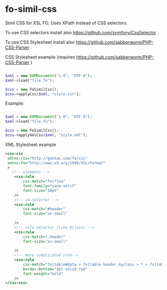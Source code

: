 fo-simil-css
============

Simil CSS for XSL FO. Uses XPath instead of CSS selectors.

To use CSS selectors install also https://github.com/symfony/CssSelector .

To use CSS Stylesheet install also https://github.com/sabberworm/PHP-CSS-Parser .





CSS Stylesheet example (requires https://github.com/sabberworm/PHP-CSS-Parser )

```php

$xml = new DOMDocument("1.0", "UTF-8");
$xml->load("file.fo");

$css = new FoSimilCss();
$css->applyCss($xml, "style.css");

```



Example:

```php

$xml = new DOMDocument("1.0", "UTF-8");
$xml->load("file.fo");

$css = new FoSimilCss();
$css->applyXmlCss($xml, "style.xml");

```



XML Stylesheet example

```xml
<css:css
 xmlns:css="http://goetas.com/fo/css"
 xmlns:fo="http://www.w3.org/1999/XSL/Format"
 >
   <!-- elements -->
    <css:rule 
        css-match="fo|flow"
        font-family="sans-serif"  
        font-size="10pt"      
    />
    <!-- id selector -->
    <css:rule 
        css-match="#header"
        font-size="xx-small"
        
    />
    <!-- role selector (like @class) -->
    <css:rule 
        css-match=".header"
        font-size="xx-small"
        
    />    
    <!-- more complicated rule-->
    <css:rule 
        css-match="fo|table#data > fo|table-header.myclass > * > fo|table-cell > fo|block:last-child"
        border-bottom="1pt solid red"
        font-weight="bold"        
    />
</css:css>

```

